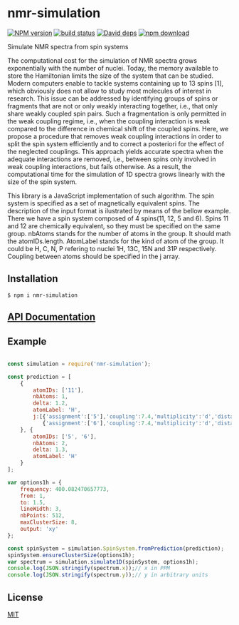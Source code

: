 # nmr-simulation
  [![NPM version][npm-image]][npm-url]
  [![build status][travis-image]][travis-url]
  [![David deps][david-image]][david-url]
  [![npm download][download-image]][download-url]

Simulate NMR spectra from spin systems

The computational cost for the simulation of NMR spectra grows exponentially with the number of nuclei. Today, the memory available to store the Hamiltonian limits the size of the system that can be studied. Modern computers enable to tackle systems containing up to 13 spins [1], which obviously does not allow to study most molecules of interest in research. This issue can be addressed by identifying groups of spins or fragments that are not or only weakly interacting together, i.e., that only share weakly coupled spin pairs. Such a fragmentation is only permitted in the weak coupling regime, i.e., when the coupling interaction is weak compared to the difference in chemical shift of the coupled spins. Here, we propose a procedure that removes weak coupling interactions in order to split the spin system efficiently and to correct a posteriori for the effect of the neglected couplings. This approach yields accurate spectra when the adequate interactions are removed, i.e., between spins only involved in weak coupling interactions, but fails otherwise. As a result, the computational time for the simulation of 1D spectra grows linearly with the size of the spin system.

This library is a JavaScript implementation of such algorithm. The spin system is specified as a set of magnetically equivalent spins. The description of the input format is ilustrated by means of the bellow example. There we have a spin system composed of 4 spins(11, 12, 5 and 6). Spins 11 and 12 are chemically equivalent, so they must be specified on the same group. nbAtoms stands for the number of atoms in the group. It should math the atomIDs.length. AtomLabel stands for the kind of atom of the group. It could be H, C, N, P refering to nuclei 1H, 13C, 15N and 31P respectively. Coupling between atoms should be specified in the j array.

## Installation

`$ npm i nmr-simulation`

## [API Documentation](https://mljs.github.io/spectra/packages/nmr-simulation)

## Example

```js

const simulation = require('nmr-simulation');

const prediction = [
    {
        atomIDs: ['11'],
        nbAtoms: 1,
        delta: 1.2,
        atomLabel: 'H',
        j:[{'assignment':['5'],'coupling':7.4,'multiplicity':'d','distance':3}, 
           {'assignment':['6'],'coupling':7.4,'multiplicity':'d','distance':3}]
    }, {
        atomIDs: ['5', '6'],
        nbAtoms: 2,
        delta: 1.3,
        atomLabel: 'H'
    }
];

var options1h = {
    frequency: 400.082470657773,
    from: 1,
    to: 1.5,
    lineWidth: 3,
    nbPoints: 512,
    maxClusterSize: 8,
    output: 'xy'
};

const spinSystem = simulation.SpinSystem.fromPrediction(prediction);
spinSystem.ensureClusterSize(options1h);
var spectrum = simulation.simulate1D(spinSystem, options1h);
console.log(JSON.stringify(spectrum.x));// x in PPM
console.log(JSON.stringify(spectrum.y));// y in arbitrary units
```


## License

[MIT](./LICENSE)

[npm-image]: https://img.shields.io/npm/v/nmr-simulation.svg?style=flat-square
[npm-url]: https://www.npmjs.com/package/nmr-simulation.
[travis-image]: https://img.shields.io/travis/mljs/nmr-simulation./master.svg?style=flat-square
[travis-url]: https://travis-ci.org/mljs/nmr-simulation
[david-image]: https://img.shields.io/david/mljs/nmr-simulation.svg?style=flat-square
[david-url]: https://david-dm.org/mljs/nmr-simulation
[download-image]: https://img.shields.io/npm/dm/nmr-simulation.svg?style=flat-square
[download-url]: https://www.npmjs.com/package/nmr-simulation

